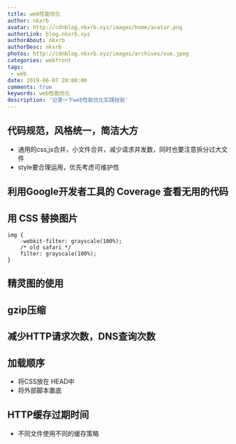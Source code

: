 ```yaml
---
title: web性能优化
author: nkxrb
avatar: http://cdnblog.nkxrb.xyz/images/home/avatar.png
authorLink: blog.nkxrb.xyz
authorAbout: nkxrb
authorDesc: nkxrb
photos: http://cdnblog.nkxrb.xyz/images/archives/vue.jpeg
categories: webfront
tags:
 - web
date: 2019-06-07 20:00:00
comments: true
keywords: web性能优化
description: '记录一下web性能优化实践经验'
---
```


## 代码规范，风格统一，简洁大方
 - 通用的css,js合并，小文件合并，减少请求并发数，同时也要注意拆分过大文件
 - style要合理运用，优先考虑可维护性
## 利用Google开发者工具的 Coverage 查看无用的代码
## 用 CSS 替换图片
```
img {
    -webkit-filter: grayscale(100%); 
    /* old safari */
    filter: grayscale(100%);
}
```
## 精灵图的使用
## gzip压缩
## 减少HTTP请求次数，DNS查询次数
## 加载顺序
 - 将CSS放在 HEAD中
 - 将外部脚本置底
## HTTP缓存过期时间
 - 不同文件使用不同的缓存策略
## 